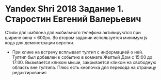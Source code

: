 # Yandex Shri 2018 Задание 1. Старостин Евгений Валерьевич

Cтили для шаблона для мобильного телефона активируются при ширине окна < 600px. 
Во втором задании используется минимум js кода для демонстрации верстки.

- При клике на встречу всплывает тултип с информацией о ней.
Тултип был добавлен к событию в комнате Желтый Дом с 15:00 до 17:00. Вызывается кликом мыши, закрывается кликом на свободную область вне тултипа. Плюс есть кнопочка для перехода на страницу редактирования 

